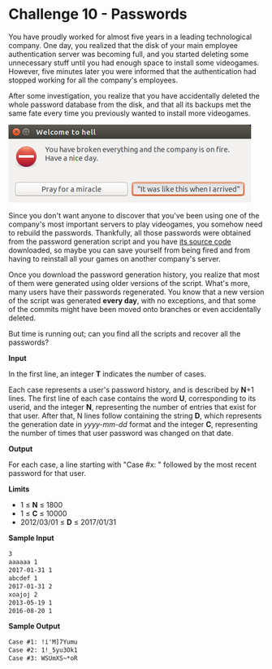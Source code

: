 # Challenge 10 - Passwords

You have proudly worked for almost five years in a leading technological company. One day, you realized that the disk of your main employee authentication server was becoming full, and you started deleting some unnecessary stuff until you had enough space to install some videogames. However, five minutes later you were informed that the authentication had stopped working for all the company's employees.

After some investigation, you realize that you have accidentally deleted the whole password database from the disk, and that all its backups met the same fate every time you previously wanted to install more videogames.

![passwords](https://raw.githubusercontent.com/kutyel/TuentiChallenge7/master/Challenge%2010/passwords.png)

Since you don't want anyone to discover that you've been using one of the company's most important servers to play videogames, you somehow need to rebuild the passwords. Thankfully, all those passwords were obtained from the password generation script and you have [its source code](https://raw.githubusercontent.com/kutyel/TuentiChallenge7/master/Challenge%2010/passwords-repo.tar.gz) downloaded, so maybe you can save yourself from being fired and from	having to reinstall all your games on another company's server.

Once you download the password generation history, you realize that most of them were generated using older versions of the script. What's more, many users have their passwords regenerated. You know that a new version of the script was generated **every day**, with no exceptions, and that some of the commits might have been moved onto branches or even accidentally deleted.

But time is running out; can you find all the scripts and recover all the passwords?

**Input**

In the first line, an integer **T** indicates the number of cases.

Each case represents a user's password history, and is described by **N**+1 lines. The first line of each case contains the word **U**, corresponding to its userid, and the integer **N**, representing the number of entries that exist for that user. After that, N lines follow containing the string **D**, which represents the generation date in *yyyy-mm-dd* format and the integer **C**, representing the number of times that user password was changed on that date.

**Output**

For each case, a line starting with "Case #x: " followed by the most recent password for that user.

**Limits**

- 1 ≤ **N** ≤ 1800
- 1 ≤ **C** ≤ 10000
- 2012/03/01 ≤ **D** ≤ 2017/01/31

**Sample Input**
```
3
aaaaaa 1
2017-01-31 1
abcdef 1
2017-01-31 2
xoajoj 2
2013-05-19 1
2016-08-20 1
```
**Sample Output**
```
Case #1: !i'M]7Yumu
Case #2: 1!_5yu3Ok1
Case #3: WSUmXS~*oR
```
